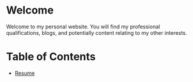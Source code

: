 # Welcome

Welcome to my personal website.  You will find my professional qualifications, blogs, and potentially content relating to my other interests.  


# Table of Contents

* [Resume](docs/resume.md)
